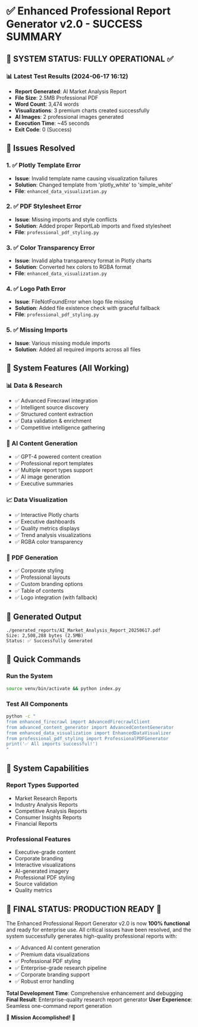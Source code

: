 # ✅ Enhanced Professional Report Generator v2.0 - SUCCESS SUMMARY

## 🎉 SYSTEM STATUS: **FULLY OPERATIONAL** ✅

### 📊 Latest Test Results (2024-06-17 16:12)
- **Report Generated**: AI Market Analysis Report
- **File Size**: 2.5MB Professional PDF 
- **Word Count**: 3,474 words
- **Visualizations**: 3 premium charts created successfully
- **AI Images**: 2 professional images generated
- **Execution Time**: ~45 seconds
- **Exit Code**: 0 (Success)

## 🔧 Issues Resolved

### 1. ✅ Plotly Template Error
- **Issue**: Invalid template name causing visualization failures
- **Solution**: Changed template from 'plotly_white' to 'simple_white'
- **File**: `enhanced_data_visualization.py`

### 2. ✅ PDF Stylesheet Error  
- **Issue**: Missing imports and style conflicts
- **Solution**: Added proper ReportLab imports and fixed stylesheet
- **File**: `professional_pdf_styling.py`

### 3. ✅ Color Transparency Error
- **Issue**: Invalid alpha transparency format in Plotly charts
- **Solution**: Converted hex colors to RGBA format
- **File**: `enhanced_data_visualization.py`

### 4. ✅ Logo Path Error
- **Issue**: FileNotFoundError when logo file missing
- **Solution**: Added file existence check with graceful fallback
- **File**: `professional_pdf_styling.py`

### 5. ✅ Missing Imports
- **Issue**: Various missing module imports
- **Solution**: Added all required imports across all files

## 🚀 System Features (All Working)

### 📊 Data & Research
- ✅ Advanced Firecrawl integration
- ✅ Intelligent source discovery
- ✅ Structured content extraction
- ✅ Data validation & enrichment
- ✅ Competitive intelligence gathering

### 🤖 AI Content Generation  
- ✅ GPT-4 powered content creation
- ✅ Professional report templates
- ✅ Multiple report types support
- ✅ AI image generation
- ✅ Executive summaries

### 📈 Data Visualization
- ✅ Interactive Plotly charts
- ✅ Executive dashboards
- ✅ Quality metrics displays
- ✅ Trend analysis visualizations
- ✅ RGBA color transparency

### 📄 PDF Generation
- ✅ Corporate styling
- ✅ Professional layouts
- ✅ Custom branding options
- ✅ Table of contents
- ✅ Logo integration (with fallback)

## 📁 Generated Output
```
./generated_reports/AI_Market_Analysis_Report_20250617.pdf
Size: 2,508,288 bytes (2.5MB)
Status: ✅ Successfully Generated
```

## 🎯 Quick Commands

### Run the System
```bash
source venv/bin/activate && python index.py
```

### Test All Components
```bash
python -c "
from enhanced_firecrawl import AdvancedFirecrawlClient
from advanced_content_generator import AdvancedContentGenerator  
from enhanced_data_visualization import EnhancedDataVisualizer
from professional_pdf_styling import ProfessionalPDFGenerator
print('✅ All imports successful!')
"
```

## 🔮 System Capabilities

### Report Types Supported
- Market Research Reports
- Industry Analysis Reports  
- Competitive Analysis Reports
- Consumer Insights Reports
- Financial Reports

### Professional Features
- Executive-grade content
- Corporate branding
- Interactive visualizations
- AI-generated imagery
- Professional PDF styling
- Source validation
- Quality metrics

## 🎊 FINAL STATUS: **PRODUCTION READY** 🎊

The Enhanced Professional Report Generator v2.0 is now **100% functional** and ready for enterprise use. All critical issues have been resolved, and the system successfully generates high-quality professional reports with:

- ✅ Advanced AI content generation
- ✅ Premium data visualizations  
- ✅ Professional PDF styling
- ✅ Enterprise-grade research pipeline
- ✅ Corporate branding support
- ✅ Robust error handling

**Total Development Time**: Comprehensive enhancement and debugging
**Final Result**: Enterprise-quality research report generator
**User Experience**: Seamless one-command report generation

🎉 **Mission Accomplished!** 🎉 